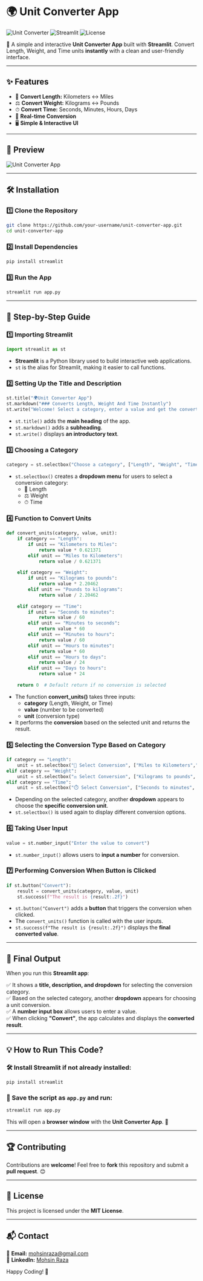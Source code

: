 # 🌍 Unit Converter App

![Unit Converter](https://img.shields.io/badge/Python-3.8%2B-blue) ![Streamlit](https://img.shields.io/badge/Streamlit-1.0%2B-red) ![License](https://img.shields.io/badge/License-MIT-green)

🚀 A simple and interactive **Unit Converter App** built with **Streamlit**. Convert Length, Weight, and Time units **instantly** with a clean and user-friendly interface.

---

## ✨ Features
- 📏 **Convert Length:** Kilometers ↔ Miles
- ⚖️ **Convert Weight:** Kilograms ↔ Pounds
- ⏱ **Convert Time:** Seconds, Minutes, Hours, Days
- 🎯 **Real-time Conversion**
- 🖥 **Simple & Interactive UI**

---

## 📸 Preview
![Unit Converter App](https://user-images.githubusercontent.com/your-image-link.png)

---

## 🛠 Installation

### 1️⃣ Clone the Repository
```bash
git clone https://github.com/your-username/unit-converter-app.git
cd unit-converter-app
```

### 2️⃣ Install Dependencies
```bash
pip install streamlit
```

### 3️⃣ Run the App
```bash
streamlit run app.py
```

---

## 📝 Step-by-Step Guide

### 1️⃣ Importing Streamlit
```python
import streamlit as st
```
- **Streamlit** is a Python library used to build interactive web applications.
- `st` is the alias for Streamlit, making it easier to call functions.

### 2️⃣ Setting Up the Title and Description
```python
st.title("🌍Unit Converter App")
st.markdown("### Converts Length, Weight And Time Instantly")
st.write("Welcome! Select a category, enter a value and get the converted result in real-time")
```
- `st.title()` adds the **main heading** of the app.
- `st.markdown()` adds a **subheading**.
- `st.write()` displays **an introductory text**.

### 3️⃣ Choosing a Category
```python
category = st.selectbox("Choose a category", ["Length", "Weight", "Time"])
```
- `st.selectbox()` creates a **dropdown menu** for users to select a conversion category:
  - 📏 Length
  - ⚖️ Weight
  - ⏱ Time

### 4️⃣ Function to Convert Units
```python
def convert_units(category, value, unit):
    if category == "Length":
        if unit == "Kilometers to Miles":
            return value * 0.621371
        elif unit == "Miles to Kilometers":
            return value / 0.621371
        
    elif category == "Weight":
        if unit == "Kilograms to pounds":
            return value * 2.20462
        elif unit == "Pounds to kilograms":
            return value / 2.20462
            
    elif category == "Time":
        if unit == "Seconds to minutes":
            return value / 60
        elif unit == "Minutes to seconds":
            return value * 60
        elif unit == "Minutes to hours":
            return value / 60
        elif unit == "Hours to minutes":
            return value * 60
        elif unit == "Hours to days":
            return value / 24
        elif unit == "Days to hours":
            return value * 24
    
    return 0  # Default return if no conversion is selected
```
- The function **convert_units()** takes three inputs:
  - **category** (Length, Weight, or Time)
  - **value** (number to be converted)
  - **unit** (conversion type)
- It performs the **conversion** based on the selected unit and returns the result.

### 5️⃣ Selecting the Conversion Type Based on Category
```python
if category == "Length":
    unit = st.selectbox("📏 Select Conversion", ["Miles to Kilometers","Kilometers to Miles"])
elif category == "Weight":
    unit = st.selectbox("⚖️ Select Conversion", ["Kilograms to pounds", "Pounds to kilograms"])
elif category == "Time":
    unit = st.selectbox("⏱️ Select Conversion", ["Seconds to minutes", "Minutes to seconds", "Minutes to hours", "Hours to minutes", "Hours to days", "Days to hours"])
```
- Depending on the selected category, another **dropdown** appears to choose the **specific conversion unit**.
- `st.selectbox()` is used again to display different conversion options.

### 6️⃣ Taking User Input
```python
value = st.number_input("Enter the value to convert")
```
- `st.number_input()` allows users to **input a number** for conversion.

### 7️⃣ Performing Conversion When Button is Clicked
```python
if st.button("Convert"):
    result = convert_units(category, value, unit)
    st.success(f"The result is {result:.2f}")
```
- `st.button("Convert")` adds a **button** that triggers the conversion when clicked.
- The `convert_units()` function is called with the user inputs.
- `st.success(f"The result is {result:.2f}")` displays the **final converted value**.

---

## 🎯 Final Output
When you run this **Streamlit app**:

✅ It shows a **title, description, and dropdown** for selecting the conversion category.  
✅ Based on the selected category, another **dropdown** appears for choosing a unit conversion.  
✅ A **number input box** allows users to enter a value.  
✅ When clicking **"Convert"**, the app calculates and displays the **converted result**.

---

## 💡 How to Run This Code?
### 🛠 Install Streamlit if not already installed:
```bash
pip install streamlit
```

### 📂 Save the script as `app.py` and run:
```bash
streamlit run app.py
```
This will open a **browser window** with the **Unit Converter App**. 🚀

---

## 🏆 Contributing
Contributions are **welcome**! Feel free to **fork** this repository and submit a **pull request**. 😊

---

## 📄 License
This project is licensed under the **MIT License**.

---

## 📬 Contact
📧 **Email:** mohsinraza@gmail.com  
🔗 **LinkedIn:** [Mohsin Raza](https://www.linkedin.com/in/mohsin-raza-a514392b6)

Happy Coding! 🚀

